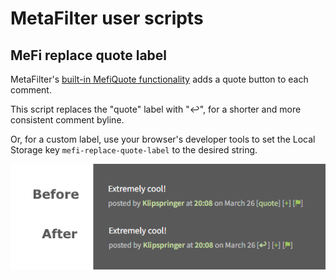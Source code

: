 # MetaFilter user scripts

## MeFi replace quote label

MetaFilter's [built-in MefiQuote functionality](https://metatalk.metafilter.com/26605/Better-MetaFiltering-through-scripting) adds a quote button to each comment.

This script replaces the "quote" label with "&hookleftarrow;", for a shorter and more consistent comment byline.

Or, for a custom label, use your browser's developer tools to set the Local Storage key `mefi-replace-quote-label` to the desired string.

![MeFi replace quote label example](assets/mefi-replace-quote-label.png)

